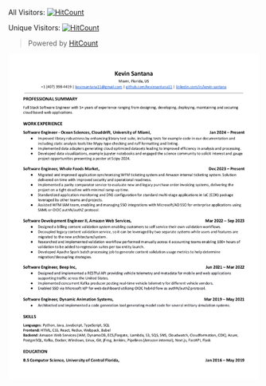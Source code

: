 All Visitors: [![HitCount](https://hits.dwyl.com/kevinsantana11/resume.svg?style=flat-square)](http://hits.dwyl.com/kevinsantana11/resume)

Unique Visitors: [![HitCount](https://hits.dwyl.com/kevinsantana11/resume.svg?style=flat-square&show=unique)](http://hits.dwyl.com/kevinsantana11/resume)

> Powered by [HitCount](https://hits.dwyl.com/)

![Resume](./kevin_santana-resume-latest.png)
